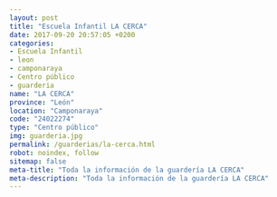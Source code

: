 ```yaml
---
layout: post
title: "Escuela Infantil LA CERCA"
date: 2017-09-20 20:57:05 +0200
categories:
- Escuela Infantil
- leon
- camponaraya
- Centro público
- guarderia
name: "LA CERCA"
province: "León"
location: "Camponaraya"
code: "24022274"
type: "Centro público"
img: guarderia.jpg
permalink: /guarderias/la-cerca.html
robot: noindex, follow
sitemap: false
meta-title: "Toda la información de la guardería LA CERCA"
meta-description: "Toda la información de la guardería LA CERCA"
---
```

